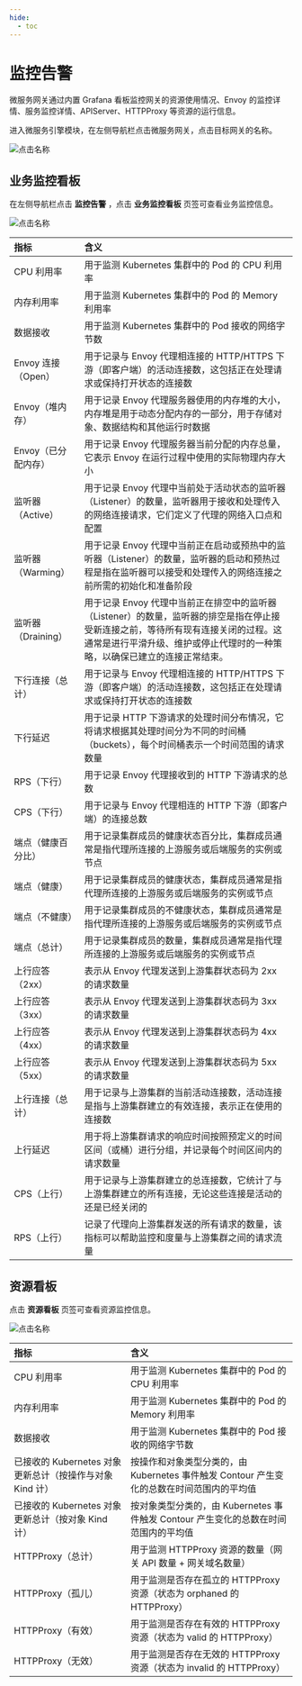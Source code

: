 ```yaml
---
hide:
  - toc
---
```


# 监控告警

微服务网关通过内置 Grafana 看板监控网关的资源使用情况、Envoy 的监控详情、服务监控详情、APIServer、HTTPProxy 等资源的运行信息。

进入微服务引擎模块，在左侧导航栏点击微服务网关，点击目标网关的名称。

![点击名称](https://docs.daocloud.io/daocloud-docs-images/docs/zh/docs/skoala/images/alert01.png)

## 业务监控看板

在左侧导航栏点击 __监控告警__ ，点击 __业务监控看板__ 页签可查看业务监控信息。

![点击名称](https://docs.daocloud.io/daocloud-docs-images/docs/zh/docs/skoala/images/alert02.png)

| 指标 | 含义 |
| :--- | :-- |
| CPU 利用率 | 用于监测 Kubernetes 集群中的 Pod 的 CPU 利用率 |
| 内存利用率 | 用于监测 Kubernetes 集群中的 Pod 的 Memory 利用率 |
| 数据接收 | 用于监测 Kubernetes 集群中的 Pod 接收的网络字节数 |
| Envoy 连接（Open） | 用于记录与 Envoy 代理相连接的 HTTP/HTTPS 下游（即客户端）的活动连接数，这包括正在处理请求或保持打开状态的连接数 |
| Envoy（堆内存） | 用于记录 Envoy 代理服务器使用的内存堆的大小，内存堆是用于动态分配内存的一部分，用于存储对象、数据结构和其他运行时数据 |
| Envoy（已分配内存） | 用于记录 Envoy 代理服务器当前分配的内存总量，它表示 Envoy 在运行过程中使用的实际物理内存大小 |
| 监听器（Active） | 用于记录 Envoy 代理中当前处于活动状态的监听器（Listener）的数量，监听器用于接收和处理传入的网络连接请求，它们定义了代理的网络入口点和配置 |
| 监听器（Warming） | 用于记录 Envoy 代理中当前正在启动或预热中的监听器（Listener）的数量，监听器的启动和预热过程是指在监听器可以接受和处理传入的网络连接之前所需的初始化和准备阶段 |
| 监听器（Draining） | 用于记录 Envoy 代理中当前正在排空中的监听器（Listener）的数量，监听器的排空是指在停止接受新连接之前，等待所有现有连接关闭的过程。这通常是进行平滑升级、维护或停止代理时的一种策略，以确保已建立的连接正常结束。 |
| 下行连接（总计） | 用于记录与 Envoy 代理相连接的 HTTP/HTTPS 下游（即客户端）的活动连接数，这包括正在处理请求或保持打开状态的连接数 |
| 下行延迟 | 用于记录 HTTP 下游请求的处理时间分布情况，它将请求根据其处理时间分为不同的时间桶（buckets），每个时间桶表示一个时间范围的请求数量 |
| RPS（下行） | 用于记录 Envoy 代理接收到的 HTTP 下游请求的总数 |
| CPS（下行） | 用于记录与 Envoy 代理相连的 HTTP 下游（即客户端）的连接总数 |
| 端点（健康百分比） | 用于记录集群成员的健康状态百分比，集群成员通常是指代理所连接的上游服务或后端服务的实例或节点 |
| 端点（健康） | 用于记录集群成员的健康状态，集群成员通常是指代理所连接的上游服务或后端服务的实例或节点 |
| 端点（不健康） | 用于记录集群成员的不健康状态，集群成员通常是指代理所连接的上游服务或后端服务的实例或节点 |
| 端点（总计） | 用于记录集群成员的数量，集群成员通常是指代理所连接的上游服务或后端服务的实例或节点 |
| 上行应答（2xx） | 表示从 Envoy 代理发送到上游集群状态码为 2xx 的请求数量 |
| 上行应答（3xx） | 表示从 Envoy 代理发送到上游集群状态码为 3xx 的请求数量 |
| 上行应答（4xx） | 表示从 Envoy 代理发送到上游集群状态码为 4xx 的请求数量 |
| 上行应答（5xx） | 表示从 Envoy 代理发送到上游集群状态码为 5xx 的请求数量 |
| 上行连接（总计） | 用于记录与上游集群的当前活动连接数，活动连接是指与上游集群建立的有效连接，表示正在使用的连接数 |
| 上行延迟 | 用于将上游集群请求的响应时间按照预定义的时间区间（或桶）进行分组，并记录每个时间区间内的请求数量 |
| CPS（上行） | 用于记录与上游集群建立的总连接数，它统计了与上游集群建立的所有连接，无论这些连接是活动的还是已经关闭的 |
| RPS（上行） | 记录了代理向上游集群发送的所有请求的数量，该指标可以帮助监控和度量与上游集群之间的请求流量 |

## 资源看板

点击 __资源看板__ 页签可查看资源监控信息。

![点击名称](https://docs.daocloud.io/daocloud-docs-images/docs/zh/docs/skoala/images/alert03.png)

| 指标 | 含义 |
| :-- | :-- |
| CPU 利用率 | 用于监测 Kubernetes 集群中的 Pod 的 CPU 利用率 |
| 内存利用率 | 用于监测 Kubernetes 集群中的 Pod 的 Memory 利用率 |
| 数据接收 | 用于监测 Kubernetes 集群中的 Pod 接收的网络字节数 |
| 已接收的 Kubernetes 对象更新总计（按操作与对象 Kind 计） | 按操作和对象类型分类的，由 Kubernetes 事件触发 Contour 产生变化的总数在时间范围内的平均值 |
| 已接收的 Kubernetes 对象更新总计（按对象 Kind 计） | 按对象类型分类的，由 Kubernetes 事件触发 Contour 产生变化的总数在时间范围内的平均值 |
| HTTPProxy（总计） | 用于监测 HTTPProxy 资源的数量（网关 API 数量 + 网关域名数量） |
| HTTPProxy（孤儿） | 用于监测是否存在孤立的 HTTPProxy 资源（状态为 orphaned 的 HTTPProxy） |
| HTTPProxy（有效） | 用于监测是否存在有效的 HTTPProxy 资源（状态为 valid 的 HTTPProxy） |
| HTTPProxy（无效） | 用于监测是否存在无效的 HTTPProxy 资源（状态为 invalid 的 HTTPProxy） |
